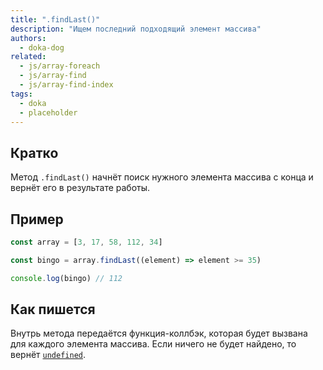 ```yaml
---
title: ".findLast()"
description: "Ищем последний подходящий элемент массива"
authors:
  - doka-dog
related:
  - js/array-foreach
  - js/array-find
  - js/array-find-index
tags:
  - doka
  - placeholder
---
```


## Кратко

Метод `.findLast()` начнёт поиск нужного элемента массива с конца и вернёт его в результате работы.

## Пример

```js
const array = [3, 17, 58, 112, 34]

const bingo = array.findLast((element) => element >= 35)

console.log(bingo) // 112
```

## Как пишется

Внутрь метода передаётся функция-коллбэк, которая будет вызвана для каждого элемента массива. Если ничего не будет найдено, то вернёт [`undefined`](/js/undefined/).
